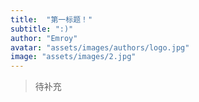 ```yaml
---
title:  "第一标题！"
subtitle: ":)"
author: "Emroy"
avatar: "assets/images/authors/logo.jpg"
image: "assets/images/2.jpg"
---
```



> 待补充











